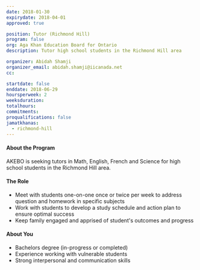 ```yaml
---
date: 2018-01-30
expirydate: 2018-04-01
approved: true

position: Tutor (Richmond Hill)
program: false
org: Aga Khan Education Board for Ontario
description: Tutor high school students in the Richmond Hill area

organizer: Abidah Shamji
organizer_email: abidah.shamji@iicanada.net
cc:

startdate: false
enddate: 2018-06-29
hoursperweek: 2
weeksduration:
totalhours:
commitments:
proqualifications: false
jamatkhanas:
  - richmond-hill
---
```


#### About the Program

AKEBO is seeking tutors in Math, English, French and Science for high school students in the Richmond Hill area.

#### The Role

- Meet with students one-on-one once or twice per week to address question and homework in specific subjects
- Work with students to develop a study schedule and action plan to ensure optimal success
- Keep family engaged and apprised of student's outcomes and progress

#### About You

- Bachelors degree (in-progress or completed)
- Experience working with vulnerable students
- Strong interpersonal and communication skills
